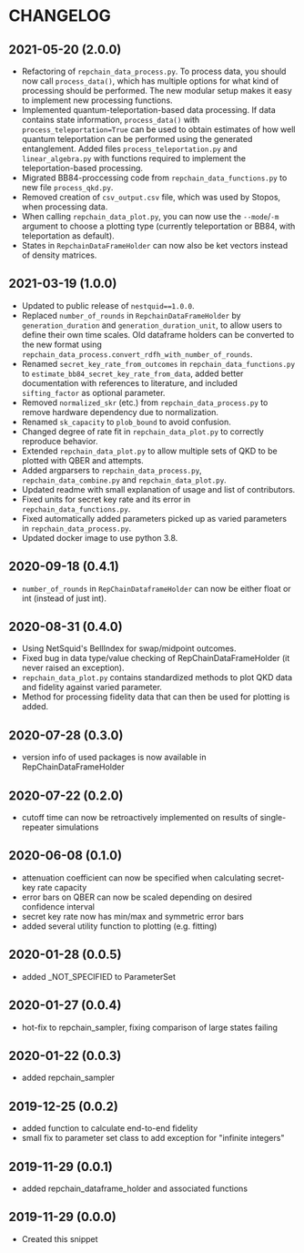 CHANGELOG
=========

2021-05-20 (2.0.0)
------------------
- Refactoring of `repchain_data_process.py`. To process data, you should now call `process_data()`, which has multiple options for what kind of processing should be performed. The new modular setup makes it easy to implement new processing functions.
- Implemented quantum-teleportation-based data processing. If data contains state information, `process_data()` with `process_teleportation=True` can be used to obtain estimates of how well quantum teleportation can be performed using the generated entanglement. Added files `process_teleportation.py` and `linear_algebra.py` with functions required to implement the teleportation-based processing.
- Migrated BB84-proccessing code from `repchain_data_functions.py` to new file `process_qkd.py`.
- Removed creation of `csv_output.csv` file, which was used by Stopos, when processing data.
- When calling `repchain_data_plot.py`, you can now use the `--mode`/`-m` argument to choose a plotting type (currently teleportation or BB84, with teleportation as default).
- States in `RepchainDataFrameHolder` can now also be ket vectors instead of density matrices.

2021-03-19 (1.0.0)
------------------
- Updated to public release of `nestquid==1.0.0`.
- Replaced `number_of_rounds` in `RepchainDataFrameHolder` by `generation_duration` and `generation_duration_unit`, to allow users to define their own time scales. Old dataframe holders can be converted to the new format using `repchain_data_process.convert_rdfh_with_number_of_rounds`.
- Renamed `secret_key_rate_from_outcomes` in `repchain_data_functions.py` to `estimate_bb84_secret_key_rate_from_data`, added better documentation with references to literature, and included `sifting_factor` as optional parameter.
- Removed `normalized_skr` (etc.) from `repchain_data_process.py` to remove hardware dependency due to normalization.
- Renamed `sk_capacity` to `plob_bound` to avoid confusion.
- Changed degree of rate fit in `repchain_data_plot.py` to correctly reproduce behavior.
- Extended `repchain_data_plot.py` to allow multiple sets of QKD to be plotted with QBER and attempts.
- Added argparsers to `repchain_data_process.py`, `repchain_data_combine.py` and `repchain_data_plot.py`.
- Updated readme with small explanation of usage and list of contributors.
- Fixed units for secret key rate and its error in `repchain_data_functions.py`.
- Fixed automatically added parameters picked up as varied parameters in `repchain_data_process.py`.
- Updated docker image to use python 3.8.


2020-09-18 (0.4.1)
------------------

- `number_of_rounds` in `RepChainDataframeHolder` can now be either float or int (instead of just int).


2020-08-31 (0.4.0)
------------------

- Using NetSquid's BellIndex for swap/midpoint outcomes.
- Fixed bug in data type/value checking of RepChainDataFrameHolder (it never raised an exception).
- `repchain_data_plot.py` contains standardized methods to plot QKD data and fidelity against varied parameter.
- Method for processing fidelity data that can then be used for plotting is added.

2020-07-28 (0.3.0)
------------------

- version info of used packages is now available in RepChainDataFrameHolder

2020-07-22 (0.2.0)
------------------

- cutoff time can now be retroactively implemented on results of single-repeater simulations

2020-06-08 (0.1.0)
------------------

- attenuation coefficient can now be specified when calculating secret-key rate capacity
- error bars on QBER can now be scaled depending on desired confidence interval
- secret key rate now has min/max and symmetric error bars
- added several utility function to plotting (e.g. fitting)


2020-01-28 (0.0.5)
------------------

- added _NOT_SPECIFIED to ParameterSet


2020-01-27 (0.0.4)
------------------

- hot-fix to repchain_sampler, fixing comparison of large states failing


2020-01-22 (0.0.3)
------------------

- added repchain_sampler


2019-12-25 (0.0.2)
------------------

- added function to calculate end-to-end fidelity 
- small fix to parameter set class to add exception for "infinite integers"


2019-11-29 (0.0.1)
------------------

- added repchain_dataframe_holder and associated functions


2019-11-29 (0.0.0)
------------------

- Created this snippet
